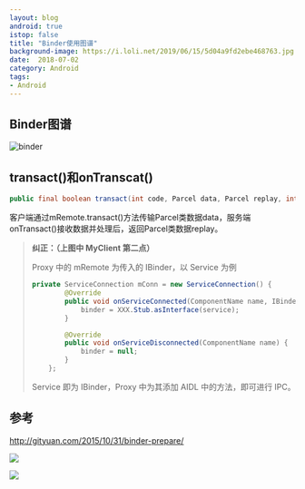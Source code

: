 ```yaml
---
layout: blog 
android: true 
istop: false 
title: "Binder使用图谱" 
background-image: https://i.loli.net/2019/06/15/5d04a9fd2ebe468763.jpg
date:  2018-07-02
category: Android 
tags: 
- Android 
---
```




## Binder图谱

![binder](https://i.loli.net/2019/06/15/5d04aa18b23f676661.jpg)

## transact()和onTranscat()

```java
public final boolean transact(int code, Parcel data, Parcel replay, int flag)
```

客户端通过mRemote.transact()方法传输Parcel类数据data，服务端onTransact()接收数据并处理后，返回Parcel类数据replay。

> **纠正：（上图中 MyClient 第二点）**
>
> Proxy 中的 mRemote 为传入的 IBinder，以 Service 为例
>
> ```java
> private ServiceConnection mConn = new ServiceConnection() {
>         @Override
>         public void onServiceConnected(ComponentName name, IBinder service) {
>             binder = XXX.Stub.asInterface(service);
>         }
> 
>         @Override
>         public void onServiceDisconnected(ComponentName name) {
>             binder = null;
>         }
>     };
> ```
>
> Service 即为 IBinder，Proxy 中为其添加 AIDL 中的方法，即可进行 IPC。

## 参考

http://gityuan.com/2015/10/31/binder-prepare/

![](https://i.loli.net/2019/06/15/5d04aa3c5377a94161.jpg)

![](https://i.loli.net/2019/06/15/5d04aa5c0de7e90345.jpg)













